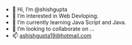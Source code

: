 - 👋 Hi, I’m @shishgupta
- 👀 I’m interested in Web Devloping.
- 🌱 I’m currently learning Java Script and Java.
- 💞️ I’m looking to collaborate on ...
- 📫 ashishgupta19@hotmail.com

<!---
ashishg19/ashishg19 is a ✨ special ✨ repository because its `README.md` (this file) appears on your GitHub profile.
You can click the Preview link to take a look at your changes.
--->
